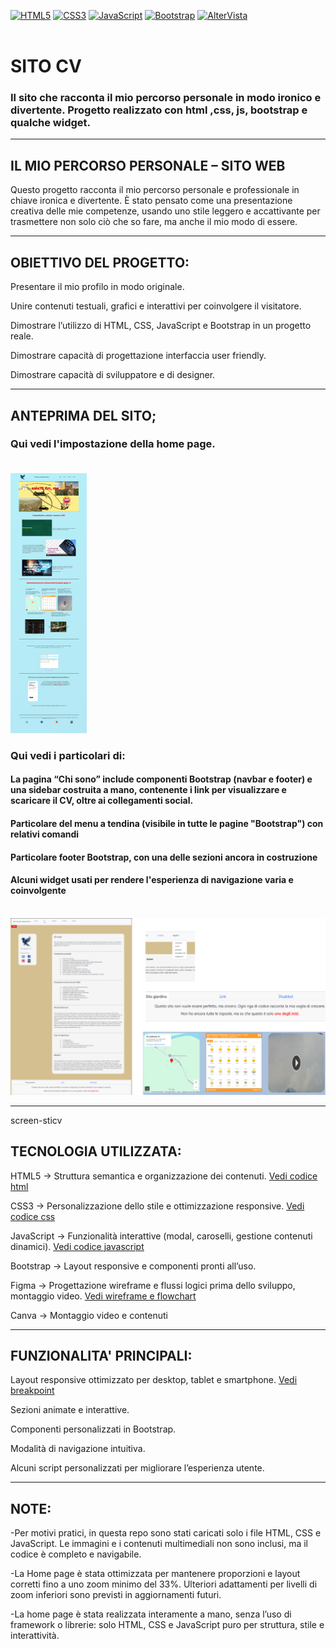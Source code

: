 [![HTML5](https://img.shields.io/badge/HTML5-E34F26?logo=html5&logoColor=white&style=flat)](INFOhtml.md)
[![CSS3](https://img.shields.io/badge/CSS3-1572B6?logo=css3&logoColor=white&style=flat)](INFOcss.md)
[![JavaScript](https://img.shields.io/badge/JavaScript-F7DF1E?logo=javascript&logoColor=black&style=flat)](INFOjs.md)
[![Bootstrap](https://img.shields.io/badge/Bootstrap-7952B3?logo=bootstrap&logoColor=white&style=flat)](INFObootstrap.md)
[![AlterVista](https://img.shields.io/badge/Hosting-AlterVista-orange?style=flat)](INFOaltervista.md)
<br><br>
# SITO CV
### Il sito che racconta il mio percorso personale in modo ironico e divertente. Progetto realizzato con html ,css, js, bootstrap e qualche widget. <br/>



---



## IL MIO PERCORSO PERSONALE – SITO WEB  


Questo progetto racconta il mio percorso personale e professionale in chiave ironica e divertente.
È stato pensato come una presentazione creativa delle mie competenze, usando uno stile leggero e accattivante per trasmettere non solo ciò che so fare, ma anche il mio modo di essere.

---

## OBIETTIVO DEL PROGETTO:   


Presentare il mio profilo in modo originale.

Unire contenuti testuali, grafici e interattivi per coinvolgere il visitatore.

Dimostrare l’utilizzo di HTML, CSS, JavaScript e Bootstrap in un progetto reale.

Dimostrare capacità di progettazione interfaccia user friendly.

Dimostrare capacità di sviluppatore e di designer. 

---

## ANTEPRIMA DEL SITO;  

### Qui vedi l'impostazione della home page. <br><br>

![Homepage del sito](/img/home-full.png)

### Qui vedi i particolari di:
#### La pagina “Chi sono” include componenti Bootstrap (navbar e footer) e una sidebar costruita a mano, contenente i link per visualizzare e scaricare il CV, oltre ai collegamenti social.
#### Particolare del menu a tendina (visibile in tutte le pagine "Bootstrap") con relativi comandi
#### Particolare footer Bootstrap, con una delle sezioni ancora in costruzione
#### Alcuni widget usati per rendere l'esperienza di navigazione varia e coinvolgente <br><br>
![Homepage del sito](/img/screen-sticv.png)

---
screen-sticv
## TECNOLOGIA UTILIZZATA:

HTML5 → Struttura semantica e organizzazione dei contenuti. 
[Vedi codice html](/codice/html)  


CSS3 → Personalizzazione dello stile e ottimizzazione responsive.
[Vedi codice css](/codice/css)  

JavaScript → Funzionalità interattive (modal, caroselli, gestione contenuti dinamici).
[Vedi codice javascript](/codice/js)  

Bootstrap → Layout responsive e componenti pronti all’uso.

Figma → Progettazione wireframe e flussi logici prima dello sviluppo, montaggio video.
[Vedi wireframe e flowchart](/img/wireframe-flowchart-sitocv.png)  

Canva → Montaggio video e contenuti

---

## FUNZIONALITA' PRINCIPALI:

Layout responsive ottimizzato per desktop, tablet e smartphone. 
[Vedi breakpoint](/img/breakpoint.png)

Sezioni animate e interattive.

Componenti personalizzati in Bootstrap.

Modalità di navigazione intuitiva.

Alcuni script personalizzati per migliorare l’esperienza utente.

---


## NOTE:

-Per motivi pratici, in questa repo sono stati caricati solo i file HTML, CSS e JavaScript.
Le immagini e i contenuti multimediali non sono inclusi, ma il codice è completo e navigabile.

-La Home page è stata ottimizzata per mantenere proporzioni e layout corretti fino a uno zoom minimo del 33%.
Ulteriori adattamenti per livelli di zoom inferiori sono previsti in aggiornamenti futuri.

-La home page è stata realizzata interamente a mano, senza l’uso di framework o librerie: solo HTML, CSS e JavaScript puro per struttura, stile e interattività.
